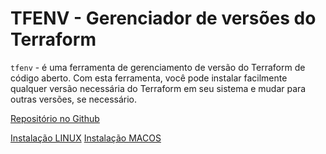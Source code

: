 # TFENV - Gerenciador de versões do Terraform

`tfenv` - é uma ferramenta de gerenciamento de versão do Terraform de código aberto. 
Com esta ferramenta, você pode instalar facilmente qualquer versão necessária do Terraform em seu sistema e mudar para outras versões, se necessário.

[Repositório no Github](https://github.com/tfutils/tfenv)

[Instalação LINUX](./linux.md)
[Instalação MACOS](./macos.md)
